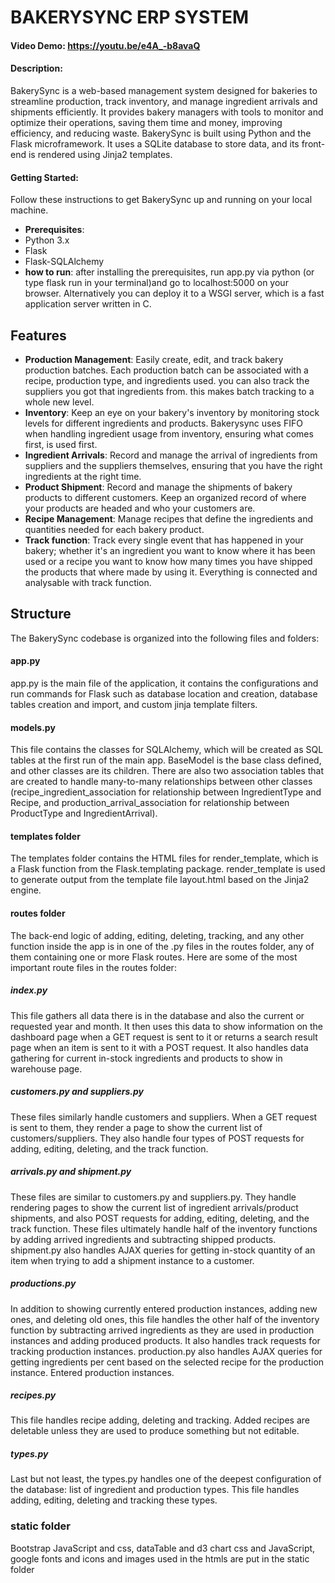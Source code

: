 # BAKERYSYNC ERP SYSTEM
#### Video Demo:  <https://youtu.be/e4A_-b8avaQ>
#### Description:
BakerySync is a web-based management system designed for bakeries to streamline production, track inventory, and manage ingredient arrivals and shipments efficiently. It provides bakery managers with tools to monitor and optimize their operations, saving them time and money, improving efficiency, and reducing waste.
BakerySync is built using Python and the Flask microframework. It uses a SQLite database to store data, and its front-end is rendered using Jinja2 templates.
#### Getting Started:
Follow these instructions to get BakerySync up and running on your local machine.
 - **Prerequisites**:
- Python 3.x
- Flask
- Flask-SQLAlchemy
 - **how to run**:
 after installing the prerequisites, run app.py via python (or type flask run in your terminal)and go to localhost:5000 on your browser. Alternatively you can deploy it to a WSGI server, which is a fast application server written in C.
## Features
- **Production Management**: Easily create, edit, and track bakery production batches. Each production batch can be associated with a recipe, production type, and ingredients used. you can also track the suppliers you got that ingredients from. this makes batch tracking to a whole new level.
- **Inventory**: Keep an eye on your bakery's inventory by monitoring stock levels for different ingredients and products. Bakerysync uses FIFO when handling ingredient usage from inventory, ensuring what comes first, is used first.
- **Ingredient Arrivals**: Record and manage the arrival of ingredients from suppliers and the suppliers themselves, ensuring that you have the right ingredients at the right time.
- **Product Shipment**: Record and manage the shipments of bakery products to different customers. Keep an organized record of where your products are headed and who your customers are.
- **Recipe Management**: Manage recipes that define the ingredients and quantities needed for each bakery product.
- **Track function**: Track every single event that has happened in your bakery; whether it's an ingredient you want to know where it has been used or a recipe you want to know how many times you have shipped the products that where made by using it. Everything is connected and analysable with track function.
## Structure
The BakerySync codebase is organized into the following files and folders:
#### app.py
app.py is the main file of the application, it contains the configurations and run commands for Flask such as database location and creation, database tables creation and import, and custom jinja template filters.
#### models.py
This file contains the classes for SQLAlchemy, which will be created as SQL tables at the first run of the main app. BaseModel is the base class defined, and other classes are its children. There are also two association tables that are created to handle many-to-many relationships between other classes (recipe_ingredient_association for relationship between IngredientType and Recipe, and production_arrival_association for relationship between ProductType and IngredientArrival).
#### templates folder
The templates folder contains the HTML files for render_template, which is a Flask function from the Flask.templating package. render_template is used to generate output from the template file layout.html based on the Jinja2 engine.
#### routes folder
The back-end logic of adding, editing, deleting, tracking, and any other function inside the app is in one of the .py files in the routes folder, any of them containing one or more Flask routes.
Here are some of the most important route files in the routes folder:
##### index.py
This file gathers all data there is in the database and also the current or requested year and month. It then uses this data to show information on the dashboard page when a GET request is sent to it or returns a search result page when an item is sent to it with a POST request. It also handles data gathering for current in-stock ingredients and products to show in warehouse page.
##### customers.py and suppliers.py
These files similarly handle customers and suppliers. When a GET request is sent to them, they render a page to show the current list of customers/suppliers. They also handle four types of POST requests for adding, editing, deleting, and the track function.
##### arrivals.py and shipment.py
These files are similar to customers.py and suppliers.py. They handle rendering pages to show the current list of ingredient arrivals/product shipments, and also POST requests for adding, editing, deleting, and the track function. These files ultimately handle half of the inventory functions by adding arrived ingredients and subtracting shipped products. shipment.py also handles AJAX queries for getting in-stock quantity of an item when trying to add a shipment instance to a customer.
##### productions.py
In addition to showing currently entered production instances, adding new ones, and deleting old ones, this file handles the other half of the inventory function by subtracting arrived ingredients as they are used in production instances and adding produced products. It also handles track requests for tracking production instances. production.py also handles AJAX queries for getting ingredients per cent based on the selected recipe for the production instance. Entered production instances.
##### recipes.py
This file handles recipe adding, deleting and tracking. Added recipes are deletable unless they are used to produce something but not editable.
##### types.py
Last but not least, the types.py handles one of the deepest configuration of the database: list of ingredient and production types. This file handles adding, editing, deleting and tracking these types.
### static folder
Bootstrap JavaScript and css, dataTable and d3 chart css and JavaScript, google fonts and icons and images used in the htmls are put in the static folder
